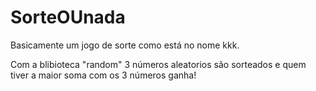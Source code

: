 # SorteOUnada

Basicamente um jogo de sorte como está no nome kkk.

Com a blibioteca "random" 3 números aleatorios são sorteados e quem tiver a maior soma com os 3 números ganha!
